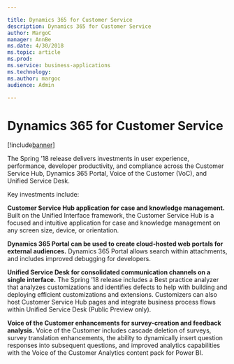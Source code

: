 ```yaml
---

title: Dynamics 365 for Customer Service
description: Dynamics 365 for Customer Service
author: MargoC
manager: AnnBe
ms.date: 4/30/2018
ms.topic: article
ms.prod: 
ms.service: business-applications
ms.technology: 
ms.author: margoc
audience: Admin

---
```

#  Dynamics 365 for Customer Service




[!include[banner](../../../includes/banner.md)]

The Spring ’18 release delivers investments in user experience, performance,
developer productivity, and compliance across the Customer Service Hub,
Dynamics 365 Portal, Voice of the Customer (VoC), and Unified Service Desk.

Key investments include:

**Customer Service Hub application for case and knowledge management.** Built on
the Unified Interface framework, the Customer Service Hub is a focused and
intuitive application for case and knowledge management on any screen size,
device, or orientation.



**Dynamics 365 Portal can be used to create cloud-hosted web portals for
external audiences.** Dynamics 365 Portal allows search within attachments, and
includes improved debugging for developers.

**Unified Service Desk for consolidated communication channels on a single
interface.** The Spring ’18 release includes a Best practice analyzer that
analyzes customizations and identifies defects to help with building and
deploying efficient customizations and extensions. Customizers can also host
Customer Service Hub pages and integrate business process flows within Unified
Service Desk (Public Preview only).

**Voice of the Customer enhancements for survey-creation and feedback
analysis.** Voice of the Customer includes cascade deletion of surveys, survey
translation enhancements, the ability to dynamically insert question responses
into subsequent questions, and improved analytics capabilities with the Voice of
the Customer Analytics content pack for Power BI.
